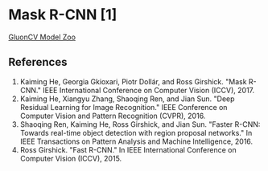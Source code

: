 # Mask R-CNN [1]

[GluonCV Model Zoo](http://gluon-cv.mxnet.io/model_zoo/index.html#object-detection)

## References
1. Kaiming He, Georgia Gkioxari, Piotr Dollár, and Ross Girshick. "Mask R-CNN." IEEE International Conference on Computer Vision (ICCV), 2017.
2. Kaiming He, Xiangyu Zhang, Shaoqing Ren, and Jian Sun. "Deep Residual Learning for Image Recognition." IEEE Conference on Computer Vision and Pattern Recognition (CVPR), 2016.
3. Shaoqing Ren, Kaiming He, Ross Girshick, and Jian Sun. "Faster R-CNN: Towards real-time object detection with region proposal networks." In IEEE Transactions on Pattern Analysis and Machine Intelligence, 2016.
4. Ross Girshick. "Fast R-CNN." In IEEE International Conference on Computer Vision (ICCV), 2015.
